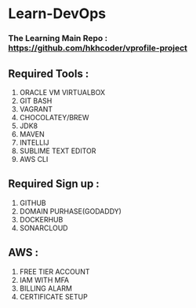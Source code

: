 # Learn-DevOps

### The Learning Main Repo : https://github.com/hkhcoder/vprofile-project

## Required Tools : 
1. ORACLE VM VIRTUALBOX
2. GIT BASH
3. VAGRANT
4. CHOCOLATEY/BREW
5. JDK8
6. MAVEN
7. INTELLIJ
8. SUBLIME TEXT EDITOR
9. AWS CLI

## Required Sign up :
1. GITHUB
2. DOMAIN PURHASE(GODADDY)
3. DOCKERHUB
4. SONARCLOUD

## AWS : 
1. FREE TIER ACCOUNT
2. IAM WITH MFA
3. BILLING ALARM
4. CERTIFICATE SETUP 
